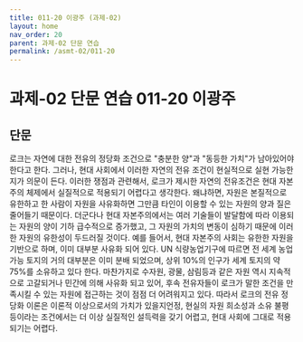 ```yaml
---
title: 011-20 이광주 (과제-02)
layout: home
nav_order: 20
parent: 과제-02 단문 연습
permalink: /asmt-02/011-20
---
```


# 과제-02 단문 연습 011-20 이광주 

## 단문

로크는 자연에 대한 전유의 정당화 조건으로 "충분한 양"과 "동등한 가치"가 남아있어야 한다고 한다. 그러나, 현대 사회에서 이러한 자연의 전유 조건이 현실적으로 실현 가능한지가 의문이 든다. 이러한 쟁점과 관련해서, 로크가 제시한 자연의 전유조건은 현대 자본주의 체제에서 실질적으로 적용되기 어렵다고 생각한다.
왜냐하면, 자원은 본질적으로 유한하고 한 사람이 자원을 사유화하면 그만큼 타인이 이용할 수 있는 자원의 양과 질은 줄어들기 때문이다. 더군다나 현대 자본주의에서는 여러 기술들이 발달함에 따라 이용되는 자원의 양이 기하 급수적으로 증가했고, 그 자원의 가치의 변동이 심하기 때문에 이러한 자원의 유한성이 두드러질 것이다. 
예를 들어서, 현대 자본주의 사회는 유한한 자원을 기반으로 하며, 이미 대부분 사유화 되어 있다. UN 식량농업기구에 따르면 전 세계 농업 가능 토지의 거의 대부분은 이미 분배 되었으며, 상위 10%의 인구가 세계 토지의 약 75%를 소유하고 있다 한다. 마찬가지로 수자원, 광물, 삼림등과 같은 자원 역시 지속적으로 고갈되거나 민간에 의해 사유화 되고 있어, 후속 전유자들이 로크가 말한 조건을 만족시킬 수 있는 자원에 접근하는 것이 점점 더 어려워지고 있다. 
따라서 로크의 전유 정당화 이론은 이론적 이상으로서의 가치가 있을지언정, 현실의 자원 희소성과 소유 불평등이라는 조건에서는 더 이상 실질적인 설득력을 갖기 어렵고, 현대 사회에 그대로 적용되기는 어렵다.